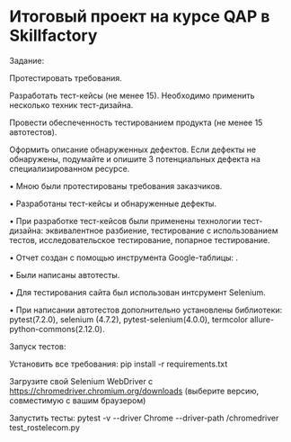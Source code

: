 # Итоговый проект на курсе QAP в Skillfactory

Задание:

Протестировать требования.

Разработать тест-кейсы (не менее 15). Необходимо применить несколько техник тест-дизайна.

Провести обеспеченность тестированием продукта (не менее 15 автотестов).

Оформить описание обнаруженных дефектов. Если дефекты не обнаружены, подумайте и опишите 3 потенциальных дефекта на специализированном ресурсе.

• Мною были протестированы требования заказчиков.

• Разработаны тест-кейсы и обнаруженные дефекты.

• При разработке тест-кейсов были применены технологии тест-дизайна: эквивалентное разбиение, тестирование с использованием тестов, исследовательское тестирование, попарное тестирование.

• Отчет создан с помощью инструмента Google-таблицы:  .

• Были написаны автотесты.

• Для тестирования сайта был использован интсрумент Selenium.

• При написании автотестов дополнительно установлены библиотеки: pytest(7.2.0), selenium (4.7.2), pytest-selenium(4.0.0), termcolor allure-python-commons(2.12.0).

Запуск тестов:

Установить все требования: pip install -r requirements.txt

Загрузите свой Selenium WebDriver с https://chromedriver.chromium.org/downloads (выберите версию, совместимую с вашим браузером)

Запустить тесты: pytest -v --driver Chrome --driver-path /chromedriver test_rostelecom.py
